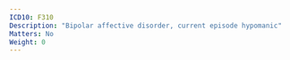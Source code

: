 ```yaml
---
ICD10: F310
Description: "Bipolar affective disorder, current episode hypomanic"
Matters: No
Weight: 0
---
```

